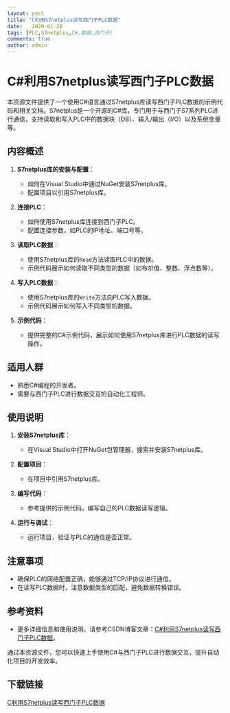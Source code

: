 ```yaml
---
layout: post
title: "C利用S7netplus读写西门子PLC数据"
date:   2020-01-28
tags: [PLC,S7netplus,C#,数据,西门子]
comments: true
author: admin
---
```

# C#利用S7netplus读写西门子PLC数据

本资源文件提供了一个使用C#语言通过S7netplus库读写西门子PLC数据的示例代码和相关文档。S7netplus是一个开源的C#库，专门用于与西门子S7系列PLC进行通信，支持读取和写入PLC中的数据块（DB）、输入/输出（I/O）以及系统变量等。

## 内容概述

1. **S7netplus库的安装与配置**：
   - 如何在Visual Studio中通过NuGet安装S7netplus库。
   - 配置项目以引用S7netplus库。

2. **连接PLC**：
   - 如何使用S7netplus库连接到西门子PLC。
   - 配置连接参数，如PLC的IP地址、端口号等。

3. **读取PLC数据**：
   - 使用S7netplus库的`Read`方法读取PLC中的数据。
   - 示例代码展示如何读取不同类型的数据（如布尔值、整数、浮点数等）。

4. **写入PLC数据**：
   - 使用S7netplus库的`Write`方法向PLC写入数据。
   - 示例代码展示如何写入不同类型的数据。

5. **示例代码**：
   - 提供完整的C#示例代码，展示如何使用S7netplus库进行PLC数据的读写操作。

## 适用人群

- 熟悉C#编程的开发者。
- 需要与西门子PLC进行数据交互的自动化工程师。

## 使用说明

1. **安装S7netplus库**：
   - 在Visual Studio中打开NuGet包管理器，搜索并安装S7netplus库。

2. **配置项目**：
   - 在项目中引用S7netplus库。

3. **编写代码**：
   - 参考提供的示例代码，编写自己的PLC数据读写逻辑。

4. **运行与调试**：
   - 运行项目，验证与PLC的通信是否正常。

## 注意事项

- 确保PLC的网络配置正确，能够通过TCP/IP协议进行通信。
- 在读写PLC数据时，注意数据类型的匹配，避免数据转换错误。

## 参考资料

- 更多详细信息和使用说明，请参考CSDN博客文章：[C#利用S7netplus读写西门子PLC数据](https://blog.csdn.net/m0_52684909/article/details/128562112)。

通过本资源文件，您可以快速上手使用C#与西门子PLC进行数据交互，提升自动化项目的开发效率。

## 下载链接

[C利用S7netplus读写西门子PLC数据](https://pan.quark.cn/s/118c9128becc)
